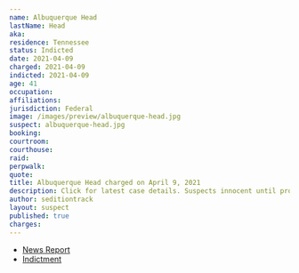 ```yaml
---
name: Albuquerque Head
lastName: Head
aka:
residence: Tennessee
status: Indicted
date: 2021-04-09
charged: 2021-04-09
indicted: 2021-04-09
age: 41
occupation:
affiliations:
jurisdiction: Federal
image: /images/preview/albuquerque-head.jpg
suspect: albuquerque-head.jpg
booking:
courtroom:
courthouse:
raid:
perpwalk:
quote:
title: Albuquerque Head charged on April 9, 2021
description: Click for latest case details. Suspects innocent until proven guilty.
author: seditiontrack
layout: suspect
published: true
charges:
---
```


- [News Report](https://www.newschannel5.com/news/kingsport-man-indicted-in-capitol-riot-accused-of-assaulting-police-officer)
- [Indictment](https://extremism.gwu.edu/sites/g/files/zaxdzs2191/f/Sibick%20Head%20Young%20Indictment.pdf)
